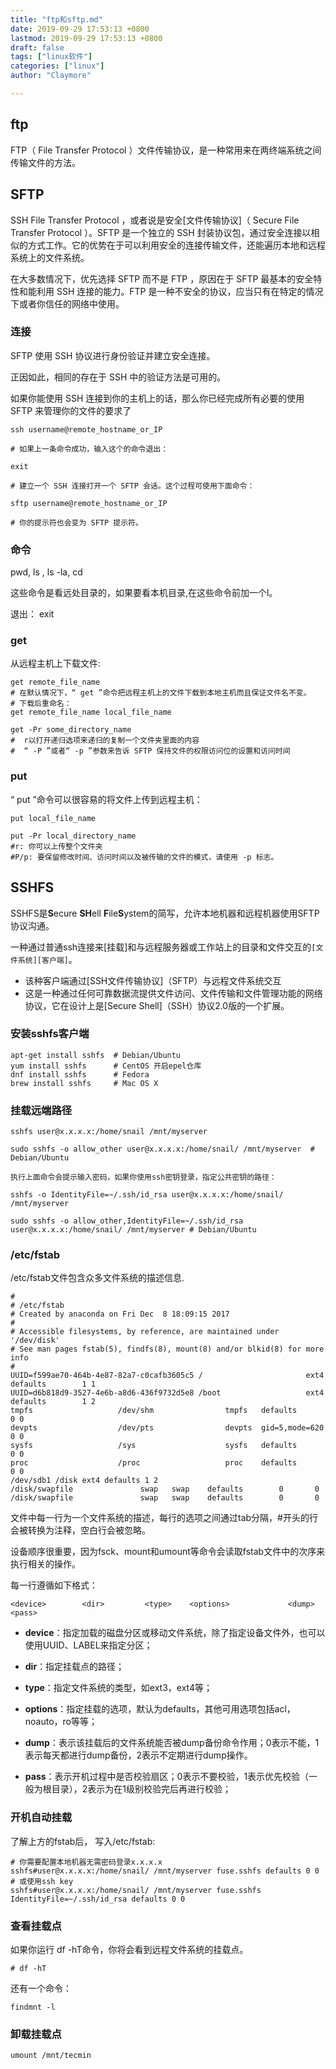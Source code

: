 ```yaml
---
title: "ftp和sftp.md"
date: 2019-09-29 17:53:13 +0800
lastmod: 2019-09-29 17:53:13 +0800
draft: false
tags: ["linux软件"]
categories: ["linux"]
author: "Claymore"

---
```



## ftp

FTP（ File Transfer Protocol ）文件传输协议，是一种常用来在两终端系统之间传输文件的方法。



## SFTP

SSH File Transfer Protocol ，或者说是安全[文件传输协议]（ Secure File Transfer Protocol ）。SFTP 是一个独立的 SSH 封装协议包，通过安全连接以相似的方式工作。它的优势在于可以利用安全的连接传输文件，还能遍历本地和远程系统上的文件系统。



在大多数情况下，优先选择 SFTP 而不是 FTP ，原因在于 SFTP 最基本的安全特性和能利用 SSH 连接的能力。FTP 是一种不安全的协议，应当只有在特定的情况下或者你信任的网络中使用。



### 连接

SFTP 使用 SSH 协议进行身份验证并建立安全连接。

正因如此，相同的存在于 SSH 中的验证方法是可用的。

如果你能使用 SSH 连接到你的主机上的话，那么你已经完成所有必要的使用 SFTP 来管理你的文件的要求了

```shell
ssh username@remote_hostname_or_IP

# 如果上一条命令成功，输入这个的命令退出：

exit

# 建立一个 SSH 连接打开一个 SFTP 会话。这个过程可使用下面命令：

sftp username@remote_hostname_or_IP

# 你的提示符也会变为 SFTP 提示符。
```





### 命令

pwd, ls , ls -la, cd

这些命令是看远处目录的，如果要看本机目录,在这些命令前加一个l。

退出： exit



### get

从远程主机上下载文件:

```shell
get remote_file_name
# 在默认情况下，“ get ”命令把远程主机上的文件下载到本地主机而且保证文件名不变。
# 下载后重命名：
get remote_file_name local_file_name

get -Pr some_directory_name
#  r以打开递归选项来递归的复制一个文件夹里面的内容
#  “ -P ”或者“ -p ”参数来告诉 SFTP 保持文件的权限访问位的设置和访问时间
```





### put

“ put ”命令可以很容易的将文件上传到远程主机：

```shell
put local_file_name

put -Pr local_directory_name  
#r: 你可以上传整个文件夹
#P/p: 要保留修改时间、访问时间以及被传输的文件的模式，请使用 -p 标志。
```





## SSHFS

SSHFS是**S**ecure **SH**ell **F**ile**S**ystem的简写，允许本地机器和远程机器使用SFTP协议沟通。

一种通过普通ssh连接来[挂载]和与远程服务器或工作站上的目录和文件交互的`[文件系统][客户端]`。

* 该种客户端通过[SSH文件传输协议]（SFTP）与远程文件系统交互
* 这是一种通过任何可靠数据流提供文件访问、文件传输和文件管理功能的网络协议，它在设计上是[Secure Shell]（SSH）协议2.0版的一个扩展。

### 安装sshfs客户端

```
apt-get install sshfs  # Debian/Ubuntu
yum install sshfs      # CentOS 开启epel仓库
dnf install sshfs      # Fedora
brew install sshfs     # Mac OS X
```



### 挂载远端路径

```shell
sshfs user@x.x.x.x:/home/snail /mnt/myserver  

sudo sshfs -o allow_other user@x.x.x.x:/home/snail/ /mnt/myserver  # Debian/Ubuntu

执行上面命令会提示输入密码，如果你使用ssh密钥登录，指定公共密钥的路径：

sshfs -o IdentityFile=~/.ssh/id_rsa user@x.x.x.x:/home/snail/ /mnt/myserver

sudo sshfs -o allow_other,IdentityFile=~/.ssh/id_rsa user@x.x.x.x:/home/snail/ /mnt/myserver # Debian/Ubuntu
```



### /etc/fstab

/etc/fstab文件包含众多文件系统的描述信息.

```shell
#
# /etc/fstab
# Created by anaconda on Fri Dec  8 18:09:15 2017
#
# Accessible filesystems, by reference, are maintained under '/dev/disk'
# See man pages fstab(5), findfs(8), mount(8) and/or blkid(8) for more info
#
UUID=f599ae70-464b-4e87-82a7-c0cafb3605c5 /                       ext4    defaults        1 1     
UUID=d6b818d9-3527-4e6b-a8d6-436f9732d5e8 /boot                   ext4    defaults        1 2     
tmpfs                   /dev/shm                tmpfs   defaults        0 0 
devpts                  /dev/pts                devpts  gid=5,mode=620  0 0 
sysfs                   /sys                    sysfs   defaults        0 0 
proc                    /proc                   proc    defaults        0 0 
/dev/sdb1 /disk ext4 defaults 1 2 
/disk/swapfile               swap   swap    defaults        0       0
/disk/swapfile               swap   swap    defaults        0       0
```

文件中每一行为一个文件系统的描述，每行的选项之间通过tab分隔，#开头的行会被转换为注释，空白行会被忽略。

设备顺序很重要，因为fsck、mount和umount等命令会读取fstab文件中的次序来执行相关的操作。

每一行遵循如下格式：

`<device>        <dir>         <type>    <options>             <dump> <pass>`

* **device**：指定加载的磁盘分区或移动文件系统，除了指定设备文件外，也可以使用UUID、LABEL来指定分区；

*  **dir**：指定挂载点的路径；

* **type**：指定文件系统的类型，如ext3，ext4等；

* **options**：指定挂载的选项，默认为defaults，其他可用选项包括acl，noauto，ro等等；

*  **dump**：表示该挂载后的文件系统能否被dump备份命令作用；0表示不能，1表示每天都进行dump备份，2表示不定期进行dump操作。

* **pass**：表示开机过程中是否校验扇区；0表示不要校验，1表示优先校验（一般为根目录），2表示为在1级别校验完后再进行校验；



### 开机自动挂载

了解上方的fstab后， 写入/etc/fstab:

```shell
# 你需要配置本地机器无需密码登录x.x.x.x
sshfs#user@x.x.x.x:/home/snail/ /mnt/myserver fuse.sshfs defaults 0 0
# 或使用ssh key
sshfs#user@x.x.x.x:/home/snail/ /mnt/myserver fuse.sshfs IdentityFile=~/.ssh/id_rsa defaults 0 0
```



### 查看挂载点

如果你运行 df -hT命令，你将会看到远程文件系统的挂载点。

```
# df -hT
```



还有一个命令：

`findmnt -l `



### 卸载挂载点

`umount /mnt/tecmin`

